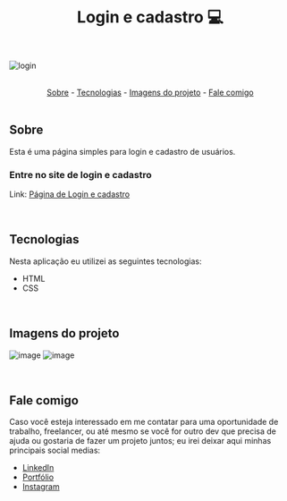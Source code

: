 <h1 align="center">Login e cadastro 💻</h1>

<br>

![login](https://user-images.githubusercontent.com/75648386/195449244-6146e4e9-c2ed-477d-bd3a-310c2453193f.gif)

<br>

<div align="center">
  <a href="#sobre">Sobre</a> -
  <a href="#tecnologias">Tecnologias</a> -
  <a href="#imagens-do-projeto">Imagens do projeto</a> -
  <a href="#fale-comigo">Fale comigo</a>
</div>

<br>

## Sobre

<p>Esta é uma página simples para login e cadastro de usuários.</p>

### Entre no site de login e cadastro

Link: <a href="https://luizmeraki.github.io/PaginaLogin/" target="blank">Página de Login e cadastro</a>

<br>

## Tecnologias

<p>Nesta aplicação eu utilizei as seguintes tecnologias:</p>

<ul>
  <li>HTML</li>
  <li>CSS</li>
</ul>

<br>

## Imagens do projeto

![image](https://user-images.githubusercontent.com/75648386/178262756-dc7f437f-6ae3-44b6-bbf5-368e8a604158.png)
![image](https://user-images.githubusercontent.com/75648386/195449595-23e6dd03-d861-4d43-a945-1438966bbc89.png)

<br>

## Fale comigo

<p>Caso você esteja interessado em me contatar para uma oportunidade de trabalho, freelancer, ou até mesmo se você for outro dev que precisa de ajuda ou gostaria de fazer
  um projeto juntos; eu irei deixar aqui minhas principais social medias:
</p>

<ul>
  <li><a href="https://www.linkedin.com/in/luiz-henrique-dev-frontend/" target="_blank">LinkedIn</a></li>
  <li><a href="https://portfolio-luizmeraki.vercel.app/" target="_blank">Portfólio</a></li>
  <li><a href="https://www.instagram.com/luizmeraki/" target="_blank">Instagram</a></li>
</ul>
